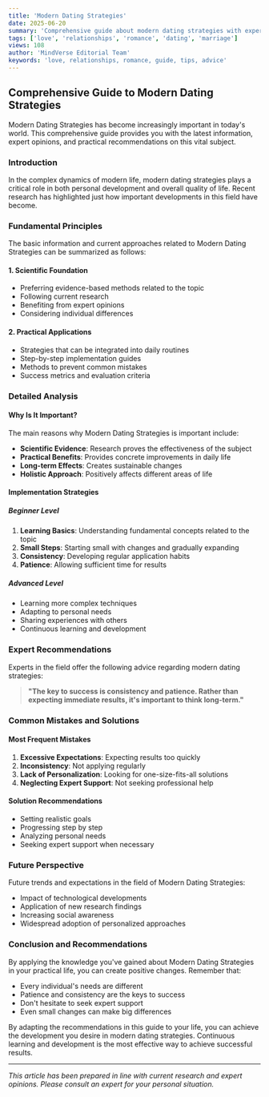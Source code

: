 ```yaml
---
title: 'Modern Dating Strategies'
date: 2025-06-20
summary: 'Comprehensive guide about modern dating strategies with expert insights and practical advice.'
tags: ['love', 'relationships', 'romance', 'dating', 'marriage']
views: 108
author: 'MindVerse Editorial Team'
keywords: 'love, relationships, romance, guide, tips, advice'
---
```


## Comprehensive Guide to Modern Dating Strategies

Modern Dating Strategies has become increasingly important in today's world. This comprehensive guide provides you with the latest information, expert opinions, and practical recommendations on this vital subject.

### Introduction

In the complex dynamics of modern life, modern dating strategies plays a critical role in both personal development and overall quality of life. Recent research has highlighted just how important developments in this field have become.

### Fundamental Principles

The basic information and current approaches related to Modern Dating Strategies can be summarized as follows:

#### 1. Scientific Foundation
- Preferring evidence-based methods related to the topic
- Following current research
- Benefiting from expert opinions
- Considering individual differences

#### 2. Practical Applications
- Strategies that can be integrated into daily routines
- Step-by-step implementation guides
- Methods to prevent common mistakes
- Success metrics and evaluation criteria

### Detailed Analysis

#### Why Is It Important?
The main reasons why Modern Dating Strategies is important include:

- **Scientific Evidence**: Research proves the effectiveness of the subject
- **Practical Benefits**: Provides concrete improvements in daily life
- **Long-term Effects**: Creates sustainable changes
- **Holistic Approach**: Positively affects different areas of life

#### Implementation Strategies

##### Beginner Level
1. **Learning Basics**: Understanding fundamental concepts related to the topic
2. **Small Steps**: Starting small with changes and gradually expanding
3. **Consistency**: Developing regular application habits
4. **Patience**: Allowing sufficient time for results

##### Advanced Level
- Learning more complex techniques
- Adapting to personal needs
- Sharing experiences with others
- Continuous learning and development

### Expert Recommendations

Experts in the field offer the following advice regarding modern dating strategies:

> **"The key to success is consistency and patience. Rather than expecting immediate results, it's important to think long-term."**

### Common Mistakes and Solutions

#### Most Frequent Mistakes
1. **Excessive Expectations**: Expecting results too quickly
2. **Inconsistency**: Not applying regularly
3. **Lack of Personalization**: Looking for one-size-fits-all solutions
4. **Neglecting Expert Support**: Not seeking professional help

#### Solution Recommendations
- Setting realistic goals
- Progressing step by step
- Analyzing personal needs
- Seeking expert support when necessary

### Future Perspective

Future trends and expectations in the field of Modern Dating Strategies:

- Impact of technological developments
- Application of new research findings
- Increasing social awareness
- Widespread adoption of personalized approaches

### Conclusion and Recommendations

By applying the knowledge you've gained about Modern Dating Strategies in your practical life, you can create positive changes. Remember that:

- Every individual's needs are different
- Patience and consistency are the keys to success
- Don't hesitate to seek expert support
- Even small changes can make big differences

By adapting the recommendations in this guide to your life, you can achieve the development you desire in modern dating strategies. Continuous learning and development is the most effective way to achieve successful results.

---

*This article has been prepared in line with current research and expert opinions. Please consult an expert for your personal situation.*
